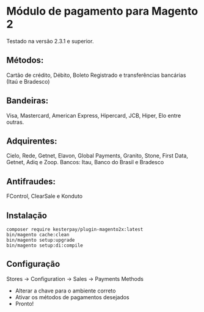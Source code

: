 


# Módulo de pagamento para Magento 2

Testado na versão 2.3.1 e superior. 

## Métodos:
Cartão de crédito, Débito, Boleto Registrado e transferências bancárias (Itaú e Bradesco)

## Bandeiras:
Visa, Mastercard, American Express, Hipercard, JCB, Hiper, Elo entre outras.

## Adquirentes:
Cielo, Rede, Getnet, Elavon, Global Payments, Granito, Stone, First Data, Getnet, Adiq e Zoop. Bancos: Itau, Banco do Brasil e Bradesco

## Antifraudes:
FControl, ClearSale e Konduto


## Instalação
 
    composer require kesterpay/plugin-magento2x:latest
    bin/magento cache:clean
    bin/magento setup:upgrade
    bin/magento setup:di:compile
    
## Configuração

Stores -> Configuration -> Sales -> Payments Methods

- Alterar a chave para o ambiente correto
- Ativar os métodos de pagamentos desejados
- Pronto! 
